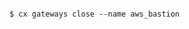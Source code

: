 <!-- usedin: [ _includes/_inlines/Deployment/common/deployment-gateway/deployment-gateway_how-to-deploy-your-stack-behind-the-gate.md] -->

```

$ cx gateways close --name aws_bastion

```

